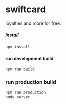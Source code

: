 # swiftcard
loyalties and more for free.

##### install
```sh
npm install
```

#### run development build
```sh
npm run build
```

### run production build
```sh
npm run production
node server
```
